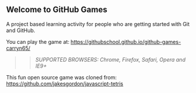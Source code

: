 ## Welcome to GitHub Games

A project based learning activity for people who are getting started with Git and GitHub.

You can play the game at: https://githubschool.github.io/github-games-carryn65/

>> _*SUPPORTED BROWSERS*: Chrome, Firefox, Safari, Opera and IE9+_

This fun open source game was cloned from: https://github.com/jakesgordon/javascript-tetris
